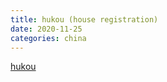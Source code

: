 ```yaml
---
title: hukou (house registration)
date: 2020-11-25
categories: china
---
```


[hukou](https://jimmillward.medium.com/we-need-a-new-approach-to-teaching-modern-chinese-history-we-have-lazily-repeated-false-d24983bd7ef2)
